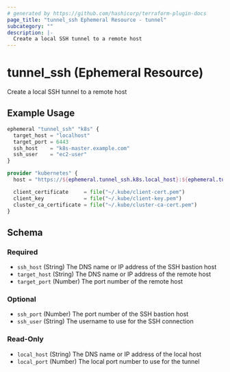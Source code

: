 ```yaml
---
# generated by https://github.com/hashicorp/terraform-plugin-docs
page_title: "tunnel_ssh Ephemeral Resource - tunnel"
subcategory: ""
description: |-
  Create a local SSH tunnel to a remote host
---
```


# tunnel_ssh (Ephemeral Resource)

Create a local SSH tunnel to a remote host

## Example Usage

```terraform
ephemeral "tunnel_ssh" "k8s" {
  target_host = "localhost"
  target_port = 6443
  ssh_host    = "k8s-master.example.com"
  ssh_user    = "ec2-user"
}

provider "kubernetes" {
  host = "https://${ephemeral.tunnel_ssh.k8s.local_host}:${ephemeral.tunnel_ssh.k8s.local_port}"

  client_certificate     = file("~/.kube/client-cert.pem")
  client_key             = file("~/.kube/client-key.pem")
  cluster_ca_certificate = file("~/.kube/cluster-ca-cert.pem")
}
```

<!-- schema generated by tfplugindocs -->
## Schema

### Required

- `ssh_host` (String) The DNS name or IP address of the SSH bastion host
- `target_host` (String) The DNS name or IP address of the remote host
- `target_port` (Number) The port number of the remote host

### Optional

- `ssh_port` (Number) The port number of the SSH bastion host
- `ssh_user` (String) The username to use for the SSH connection

### Read-Only

- `local_host` (String) The DNS name or IP address of the local host
- `local_port` (Number) The local port number to use for the tunnel
